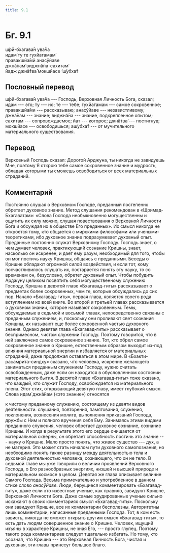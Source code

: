 ```yaml
---
title: 9.1
---
```


# Бг. 9.1
ш́рӣ-бхагава̄н ува̄ча<br/>
идам̇ ту те гухйатамам̇<br/>
правакшйа̄мй анасӯйаве<br/>
джн̃а̄нам̇ виджн̃а̄на-сахитам̇<br/>
йадж джн̃а̄тва̄ мокшйасе ’ш́убха̄т
## Пословный перевод

ш́рӣ-бхагава̄н ува̄ча --- Господь, Верховная Личность Бога, сказал; идам
--- это; ту --- но; те --- тебе; гухйатамам --- самое сокровенное;
правакшйа̄ми --- рассказываю; анасӯйаве --- независтливому; джн̃а̄нам ---
знание; виджн̃а̄на --- знание, подкрепленное опытом; сахитам ---
сопровождаемое; йат --- которое; джн̃а̄тва̄ --- постигнув; мокшйасе ---
освободишься; аш́убха̄т --- от мучительного материального существования.

## Перевод

Верховный Господь сказал: Дорогой Арджуна, ты никогда не завидуешь Мне,
поэтому Я открою тебе самое сокровенное знание и мудрость, обладая
которыми ты сможешь освободиться от всех материальных страданий.

## Комментарий

Постоянно слушая о Верховном Господе, преданный постепенно обретает
духовное знание. Метод слушания рекомендован в «Шримад-Бхагаватам»:
«Слова Господа необыкновенно могущественны и ощутить их силу можно,
слушая повествования о Верховной Личности Бога и обсуждая их в обществе
Его преданных». Их смысл никогда не откроется тому, кто общается с
мирскими философами или учеными-теоретиками, ибо духовное знание
подразумевает духовный опыт. Преданные постоянно служат Верховному
Господу. Господь знает, о чем думает человек, практикующий сознание
Кришны, знает, насколько он искренен, и дает ему разум, необходимый для
того, чтобы он мог постичь науку Кришны, общаясь с преданными. Беседы о
Кришне обладают огромной силой воздействия, и если тот, кому
посчастливилось слушать их, постарается понять эту науку, то со временем
он, безусловно, обретет духовный опыт. Чтобы побудить Арджуну целиком
посвятить себя могущественному служению Господу, Кришна в девятой главе
«Бхагавад-гиты» рассказывает о предметах более сокровенных, чем те,
которые обсуждались до сих пор. Начало «Бхагавад-гиты», первая глава,
является своего рода вступлением ко всей книге. Во второй и третьей
главах рассказывается о духовном знании, которое называют сокровенным.
Темы, обсуждаемые в седьмой и восьмой главах, непосредственно связаны с
преданным служением, и, поскольку они проливают свет сознания Кришны, их
называют еще более сокровенной частью духовного знания. Однако девятая
глава «Бхагавад-гиты» рассказывает о беспримесном, чистом служении
Господу. Поэтому говорится, что в ней заключено самое сокровенное
знание. Тот, кто обрел самое сокровенное знание о Кришне, естественным
образом выходит из-под влияния материальной энергии и избавляется от
материальных страданий, даже продолжая оставаться в этом мире. В
«Бхакти-расамрита-синдху» сказано, что человека, искренне желающего
заниматься преданным служением Господу, нужно считать освобожденным,
даже если он находится в обусловленном состоянии материального бытия. В
десятой главе «Бхагавад-гиты» тоже сказано, что каждый, кто служит
Господу, освобождается из материального плена. Этот стих, открывающий
девятую главу, имеет глубокий смысл. Слова идам̇ джн̃а̄нам («это знание»)
относятся

к чистому преданному служению, состоящему из девяти видов деятельности:
слушания, повторения, памятования, служения, поклонения, вознесения
молитв, выполнения приказаний Господа, дружбы с Ним и полного вручения
себя Ему. Занимаясь этими видами преданного служения, человек обретает
духовное сознание, сознание Кришны. И когда в результате этого его
сердце очищается от материальной скверны, он обретает способность
постичь это знание --- науку о Кришне. Мало просто понять, что живое
существо --- дух, а не материя. Это может стать началом пути духовного
самопознания, но необходимо понять также разницу между деятельностью
тела и духовной деятельностью человека, сознающего, что он не тело. В
седьмой главе мы уже говорили о величии проявлений Верховного Господа, о
Его разнообразных энергиях, низшей и высшей природе и материальном
космосе в целом. Девятая же глава описывает величие Самого Господа.
Весьма примечательно и употребленное в данном стихе слово *анасӯйаве*.
Люди, берущиеся комментировать «Бхагавад-гиту», даже если это известные
ученые, как правило, завидуют Кришне, Верховной Личности Бога. Даже
самые эрудированные ученые сильно искажают в своих комментариях смысл
«Бхагавад-гиты». Поскольку они завидуют Кришне, все их комментарии
бесполезны. Авторитетны лишь комментарии, написанные преданными Господа.
Тот, в ком есть зависть, никогда не сможет открыть другим смысл
«Бхагавад-гиты», то есть дать людям совершенное знание о Кришне.
Человек, ищущий изъяны в характере Кришны, не зная Его, --- просто
глупец. Поэтому такого рода комментариев следует тщательно избегать. Но
тому, кто осознал, что Кришна --- это Верховная Личность Бога, чистая и
духовная, эти главы принесут большое благо.
